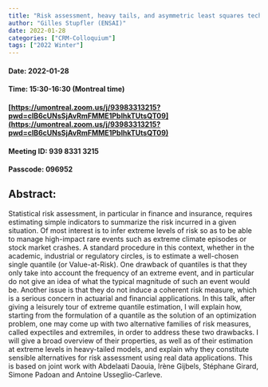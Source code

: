 ```yaml
---
title: "Risk assessment, heavy tails, and asymmetric least squares techniques"
author: "Gilles Stupfler (ENSAI)"
date: 2022-01-28
categories: ["CRM-Colloquium"]
tags: ["2022 Winter"]
---
```


#### Date: 2022-01-28
#### Time: 15:30-16:30 (Montreal time)

#### [https://umontreal.zoom.us/j/93983313215?pwd=clB6cUNsSjAvRmFMME1PblhkTUtsQT09](https://umontreal.zoom.us/j/93983313215?pwd=clB6cUNsSjAvRmFMME1PblhkTUtsQT09)
#### Meeting ID: 939 8331 3215
#### Passcode: 096952


## Abstract:

Statistical risk assessment, in particular in finance and insurance, requires estimating simple indicators to summarize the risk incurred in a given situation.  Of most interest is to infer extreme levels of risk so as to be able to manage high-impact rare events such as extreme climate episodes or stock market crashes.  A standard procedure in this context, whether in the academic, industrial or regulatory circles, is to estimate a well-chosen single quantile (or Value-at-Risk).  One drawback of quantiles is that they only take into account the frequency of an extreme event, and in particular do not give an idea of what the typical magnitude of such an event would be.  Another issue is that they do not induce a coherent risk measure, which is a serious concern in actuarial and financial applications. In this talk, after giving a leisurely tour of extreme quantile estimation, I will explain how, starting from the formulation of a quantile as the solution of an optimization problem, one may come up with two alternative families of risk measures, called expectiles and extremiles, in order to address these two drawbacks.  I will give a broad overview of their properties, as well as of their estimation at extreme levels in heavy-tailed models, and explain why they constitute sensible alternatives for risk assessment using real data applications.  This is based on joint work with Abdelaati Daouia, Irène Gijbels, Stéphane Girard, Simone Padoan and Antoine Usseglio-Carleve.

 